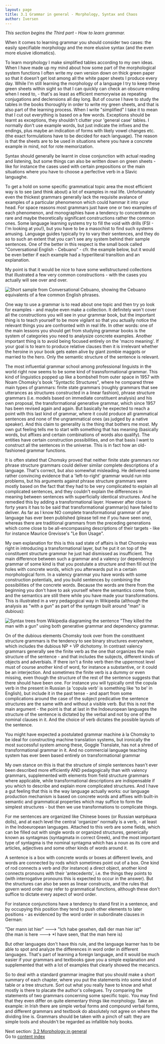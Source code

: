 ```yaml
---
layout: page
title: 3.1 Grammar in general - Morphology, Syntax and Chaos
author: Iversen
---
```

*This section begins the Third part - How to learn grammar.*

When it comes to learning grammar you should consider two cases: the easily specifiable morphology and the more elusive syntax (and the even more elusive idiomatics). 

To learn morphology I make simplified tables according to my own ideas. When I have made up my mind about how some part of the morphological system functions I often write my own version down on thick green paper so that it doesn't get lost among all the white paper sheets I produce every day. While I'm still learning the morphology of a language I try to keep these green sheets within sight so that I can quickly can check an obscure ending when I need to, - that's as least as efficient memorywise as repeating conjugations and declensions all day long. But of course I have to study the tables in the books thoroughly in order to write my green sheets, and that is also part of the learning process. When I write "simplified" I take it to mean that I cut out everything is based on a few words. Exceptions should be learnt as exceptions, they shouldn't clutter your 'general case' tables. I normally don't use example words, but just indicate the infixes and the endings, plus maybe an indication of forms with likely vowel changes etc. (the exact formulations have to be decided for each language). The reason is that the sheets are to be used in situations where you have a concrete example in mind, not for rote memorization.

Syntax should generally be learnt in close conjunction with actual reading and listening, but some things can also be written down on green sheets - like for instance the cases used with certain prepositions or the main situations where you have to choose a perfective verb in a Slavic languaghe. 

To get a hold on some specific grammatical topic area the most efficient way is to see (and think about) a lot of examples in real life. Unfortunately even the thickest grammars generally lack the requisite avalance of examples of a particular phenomenon which could hammar it into your head. For space reasons most grammars just have one or two examples of each phenomenon, and monographies have a tendency to concentrate on rare and maybe theoretically significant constructions rather the common ones. Some language learning systems try to fill the void with drills (FSI - I'm looking at you!), but you have to be a masochist to find such systems amusing. Language guides typically try to vary their sentences, and they do so to such an extent that you can't see any system behind their sample sentences. One of the better in this respect is the small book called "Conversational English - Cebuano" - cfr. the example below, but it would be even better if each example had a hyperliteral transltion and an explanation. 

My point is that it would be nice to have some wellstructured collections that illustrated a few very common constructions - with the cases you actually will see over and over. 

![Short sample from Conversational Cebuano, showing the Cebuano equivalents of a few common English phrases.](../3-1-image-1.jpg)

One way to use a grammar is to read about one topic and then try yo look for examples - and maybe even make a collection. It definitely won't cover all the constructions you will see in your grammar book, but the important thing is to teach yourself to be more vigilant so that you actually notice the relevant things you are confronted with in real life. In other words: one of the main lessons you should get from studying grammar books is the system of categories you need to analysize concrete examples. Another important thing is to avoid being focused entirely on the 'macro meaning'. If your goal is to learn to produce relative clauses then it is irrelevant whether the heroine in your book gets eaten alive by giant zombie maggots or married to the hero. Only the semantic structure of the sentence is relevant.

The most influential grammar school among professional linguists in the world right now seems to be some kind of trasnsformational grammar. This kind of linguistics popped up like a bombshell from outer space in 1957 with Noam Chomsky's book "Syntactic Structures", where he compared three main types of grammars: finite state grammars (roughly grammars that see utterances as structures constructed in a linear fashion),  phrase structure grammars (i.e. models based on immediate constituent analysis) and his own proposal, the transformational generative grammar, which since 1957 has been revised again and again. But basically he expected to reach a point with this last kind of grammar, where it could produce all grammatical sentences and none of the ungrammatical ones (as judged by a native speaker). And this claim to generality is the thing that bothers me most. My own gut feeling tells me to start with something that has meaning (basically words, but affixes and certain combinations of words also qualify). The entities have certain construction possibilities, and on that basis I want to construct all the sentences in the universe. This is in fact how an old-fashioned grammar functions.

It is often stated that Chomsky proved that neither finite state grammars nor phrase structure grammars could  deliver similar complete descriptions of a language. That's correct, but also somewhat misleading. He delivered some rather convincing evidence that a 'left-to-right' grammar would run into problems, but his arguments against phrase structure grammars were mostly based on the fact that they had to be very complicated to explain all complicated sentences, and they couldn't explain the differences in meaning between sentences with superficially identical structures. And he remedied this by adding a transformational layer. However after close to forty years it has to be said that transformational grammar(s) have failed to deliver. As far as I know NO complete transformational grammar of any language has ever been published (please tell me if you have seen one), whereas there are traditional grammars from the preceding generations which come close to be all-encompassing descriptions of their targets - like for instance Maurice Grevisse's "Le Bon Usage".

My own explanation for this is this sad state of affairs is that Chomsky was right in introducing a transformational layer, but he put it on top of the constituent structure grammar he just had dismissed as insufficient. The main difference between such a grammar and a valency (or dependency) grammar of some kind is that you postulate a structure and then fill out the holes with concrete words, which you afterwards put in a certain morphological form. In a valency grammar you have words with some construction potentials, and you build sentences by combining the possibilities of the concrete words. Because the words are there from the beginning you don't have to ask yourself where the semantics come from, and the semantics are still there while you have made your transformations. This is illustrated in a very pedagogical way in Wikipedia (although the analysis as "with a gun" as part of the syntagm built around "man" is dubious):

![Syntax trees from Wikipedia diagraming the sentence "They killed the man with a gun" using both generative grammar and dependency grammar.](../3-1-image-2.jpg)

On of the dubious elements Chomsky took over from the constituent structure grammars is the tendency to see binary structures everywhere, which includes the dubious NP +  VP dichotomy. In contrast valency grammars generally see the finite verb as the one that organizes the main structure of the sentence -  and that includes the subjects, different kinds of objects and adverbials.  If there isn't a finite verb then the uppermost level must of course another kind of word, for instance a substantive, or it could be an interjection. And sometimes the finite verb is a dummy or even missing, even though the structure of the rest of the sentence suggests that there should have been one. For instance you will typically omit the copula verb in the present in Russian (a 'copula verb' is something like 'to be' in English), but include it in the past tense - and apart from some complications around the case of the subject predicative the sentence structures are the same with and without a visible verb. But this is not the main argument - the point is that at last in the Indoeuropean languages the structure of the sentence is dictated by the verbal and not by one of the nominal clauses in it. And the choice of verb dictates the possible layouts of the sentence.

You might have expected a postulated grammar machine à la Chomsky to be ideal for constructing  machine translation systems, but ironically the most successful system among these, Goggle Translate, has not a shred of transformational grammar in it. And no commercial language teaching system has ever been based entirely on transformational grammar

My own stance on this is that the structure of simple sentences hasn't ever been described more efficiently AND pedagogically than with valency grammars, supplemented with elements from field structure grammars where applicable, while transformational descriptions are indispensable if you which to describe and explain more complicated structures. And I have a gut feeling that this is the way language actually works: our language production mechanism is based on concrete words and affixes with built-in semantic and grammatical properties which may suffice to form the simplest structures - but then we use transformations to complicate things. 

For me  sentences are organized like Chinese boxes (or Russian матрёшка dolls), and at each level the central 'organizer' normally is a verb, - at least in the Indoeuropean languages. Attached to this verb are some fields, which can be filled out with single words or organized structures, generically known as syntagmas (syntagmata in correct Greek), and the most important type of syntagma is the nominal syntagma which has a noun as its core and articles, adjectives and some other kinds of words around it. 

A sentence is a box with concrete words or boxes at different levels, and words are connected by rods which sometimes point out of a box. One kind of rod connects a verb and (for instance) a direct object, another kind connects pronouns with their 'antecedents', i.e. the things they points to (with interrogative pronouns this is expected to occur in the answer). But the structures can also be seen as linear constructs, and the rules that govern word order may refer to grammatical functions, although these don't suffice to dictate every aspect of word order. 

For instance conjunctions have a tendency to stand first in a sentence, and by occupying this position they tend to push other elements to later positions -  as evidenced by the word order in subordinate clauses in German:

"Der mann ist hier" ---> "Ich habe gesehen, daß der man hier ist"  
(the man is here ---> *I have seen, that the man here is)

But other languages don't have this rule, and the language learner has to be able to spot and analyze the differences in word order in different languages. That's part of learning a foreign language, and it would be much easier if your grammars and textbooks gave you a simple explanation and supplemented that with a lot of examples that clearly showed the mecanics.

So to deal with a standard grammar  imagine that you should make a short summary of each chapter, where you put the statements into some kind of table or a tree structure. Sort out what you really have to know and what mostly is there to placate the author's collegues. Try comparing the statements of two grammars concerning some specific topic. You may find that they even differ on quite elementary things like morphology. Take an example: in Irish there are simple verbal forms and compound verbal forms, and different grammars and textbook do absolutely not agree on where the dividing line is. Grammars should be taken with a pinch of salt: they are simple tools and shouldn't be regarded as infallible holy books.



Next section: [3.2 Morphology in general](../3-2-morphology-in-general/)  
Go to [content index](../)
